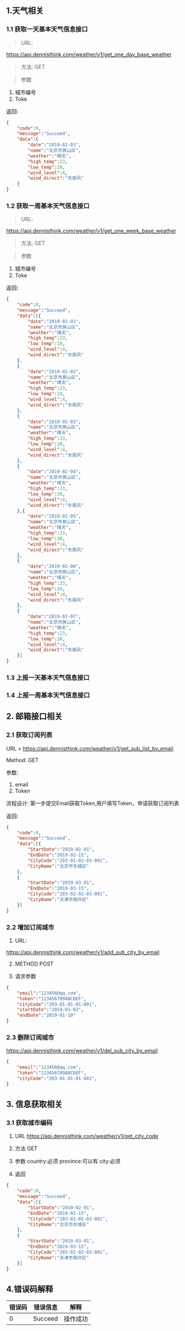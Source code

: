 ## 1.天气相关

### 1.1 获取一天基本天气信息接口

> URL:

https://api.dennisthink.com/weather/v1/get_one_day_base_weather

> 方法:
GET

> 参数

1. 城市编号
2. Toke

返回:

```json
{
    "code":0,
    "message":"Succeed",
    "data":{
        "date":"2019-02-01",
        "name":"北京市房山区",
        "weather":"晴天",
        "high_temp":23,
        "low_temp":10,
        "wind_level":4,
        "wind_direct":"东南风"
    }
}
```

### 1.2 获取一周基本天气信息接口
> URL:

https://api.dennisthink.com/weather/v1/get_one_week_base_weather

> 方法:
GET

> 参数

1. 城市编号
2. Toke

返回:

```json
{
    "code":0,
    "message":"Succeed",
    "data":[{
        "date":"2019-02-01",
        "name":"北京市房山区",
        "weather":"晴天",
        "high_temp":23,
        "low_temp":10,
        "wind_level":4,
        "wind_direct":"东南风"
    },
    {
        "date":"2019-02-02",
        "name":"北京市房山区",
        "weather":"晴天",
        "high_temp":23,
        "low_temp":10,
        "wind_level":4,
        "wind_direct":"东南风"
    },
    {
        "date":"2019-02-03",
        "name":"北京市房山区",
        "weather":"晴天",
        "high_temp":23,
        "low_temp":10,
        "wind_level":4,
        "wind_direct":"东南风"
    },
    {
        "date":"2019-02-04",
        "name":"北京市房山区",
        "weather":"晴天",
        "high_temp":23,
        "low_temp":10,
        "wind_level":4,
        "wind_direct":"东南风"
    },{
        "date":"2019-02-05",
        "name":"北京市房山区",
        "weather":"晴天",
        "high_temp":23,
        "low_temp":10,
        "wind_level":4,
        "wind_direct":"东南风"
    },
    {
        "date":"2019-02-06",
        "name":"北京市房山区",
        "weather":"晴天",
        "high_temp":23,
        "low_temp":10,
        "wind_level":4,
        "wind_direct":"东南风"
    },
    {
        "date":"2019-02-07",
        "name":"北京市房山区",
        "weather":"晴天",
        "high_temp":23,
        "low_temp":10,
        "wind_level":4,
        "wind_direct":"东南风"
    }]
}
```

### 1.3 上报一天基本天气信息接口
### 1.4 上报一周基本天气信息接口

## 2. 邮箱接口相关

### 2.1 获取订阅列表

URL > 
https://api.dennisthink.com/weather/v1/get_sub_list_by_email

Method:
GET

参数:
1. email
2. Token

流程设计:
第一步提交Email获取Token,用户填写Token，申请获取订阅列表

返回:
```json
{
    "code":0,
    "message":"Succeed",
    "data":[{
        "StartDate":"2019-02-01",
        "EndDate":"2019-02-15",
        "CityCode":"203-01-02-03-001",
        "CityName":"北京市东城区"
    },
    {
        "StartDate":"2019-03-01",
        "EndDate":"2019-03-15",
        "CityCode":"203-02-02-03-001",
        "CityName":"天津市南开区"
    }]
}
```

### 2.2 增加订阅城市

1. URL:

https://api.dennisthink.com/weather/v1/add_sub_city_by_email

2. METHOD
POST

3. 请求参数
```json
{
    "email":"123456@qq.com",
    "token":"123456789ABCDEF", 
    "cityCode":"203-01-01-01-001",
    "startDate":"2019-01-02",
    "endDate":"2019-01-10"
}
```

### 2.3 删除订阅城市

https://api.dennisthink.com/weather/v1/del_sub_city_by_email

```json
{
    "email":"123456@qq.com",
    "token":"123456789ABCDEF",
    "cityCode":"203-01-01-01-001",
}
```

## 3. 信息获取相关

### 3.1 获取城市编码

1. URL 
https://api.dennisthink.com/weather/v1/get_city_code

2. 方法
GET

3. 参数
country:必须
province:可以有
city:必须

4. 返回
```json
{
    "code":0,
    "message":"Succeed",
    "data":[{
        "StartDate":"2019-02-01",
        "EndDate":"2019-02-15",
        "CityCode":"203-01-02-03-001",
        "CityName":"北京市东城区"
    },
    {
        "StartDate":"2019-03-01",
        "EndDate":"2019-03-15",
        "CityCode":"203-02-02-03-001",
        "CityName":"天津市南开区"
    }]
}
```


## 4.错误码解释

|错误码|错误信息|解释|
|-----|-------|----|
|0    |Succeed|操作成功|    


